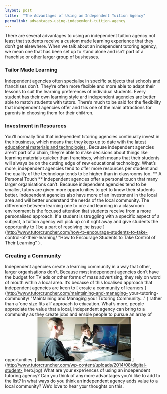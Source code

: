 ```yaml
---
layout: post
title:  "The Advantages of Using an Independent Tuition Agency"
permalink: advantages-using-independent-tuition-agency
---
```

There are several advantages to using an independent tuition agency not least
that students receive a custom made learning experience that they don’t get
elsewhere. When we talk about an independent tutoring agency, we mean one that
has been set up to stand alone and isn’t part of a franchise or other larger
group of businesses. 

### Tailor Made Learning

Independent agencies often
specialise in specific subjects that schools and franchises don’t. They’re
often more flexible and more able to adapt their lessons to suit the learning
preferences of individual students. Every student has their own learning style
and independent agencies are better able to match students with tutors.
There’s much to be said for the flexibility that independent agencies offer
and this one of the main attractions for parents in choosing them for their
children. 

### Investment in Resources

You’ll normally find that independent
tutoring agencies continually invest in their business, which means that they
keep up to date with the [ latest educational materials and technologies
](http://www.tutorcruncher.com/technology-teaching-ideas-for-private-tutors/
"Technology Teaching Ideas for Private Tutors" ) . Because independent
agencies aren’t part of a chain, they’re able to make decisions about things
like learning materials quicker than franchises, which means that their
students will always be on the cutting edge of new educational technology.
What’s more, independent agencies tend to offer more resources per student and
the quality of the technology tends to be higher than in classrooms too. ** A
Personal Touch ** Independent agencies offer a personal touch that many larger
organisations can’t. Because independent agencies tend to be smaller, tutors
are given more opportunities to get to know their students better. Independent
agencies also have more of an investment in the local area and will better
understand the needs of the local community. The difference between learning
one to one and learning in a classroom environment is the focused attention
that students receive from a more personalised approach. If a student is
struggling with a specific aspect of a subject, a tuition agency will pick up
on it right away and give students the opportunity to [ be a part of resolving
the issue ](http://www.tutorcruncher.com/how-to-encourage-students-to-take-
control-of-their-learning/ "How to Encourage Students to Take Control of Their
Learning" ) . 

### Creating a Community

Independent agencies create a
learning community in a way that other, larger organisations don’t. Because
most independent agencies don’t have the budget for TV ads or other forms of
mass advertising, they rely on word of mouth within a local area. It’s because
of this localised approach that independent agencies are keen to [ create a
community of learners ](http://www.tutorcruncher.com/maintaining-and-managing-
your-tutoring-community/ "Maintaining and Managing your Tutoring Community…" )
rather than a ‘one size fits all’ approach to education. What’s more, people
appreciate the value that a local, independent agency can bring to a community
as they create jobs and enable people to pursue an array of opportunities. [
![digital-student](/img/blogs/digital-student-hero-300x142.jpg)
](http://www.tutorcruncher.com/wp-content/uploads/2014/08/digital-student-
hero.jpg) What are your experiences of using an independent tutoring agency?
Can you think of any more advantages you’d like to add to the list? In what
ways do you think an independent agency adds value to a local community? We’d
love to hear your thoughts on this.
